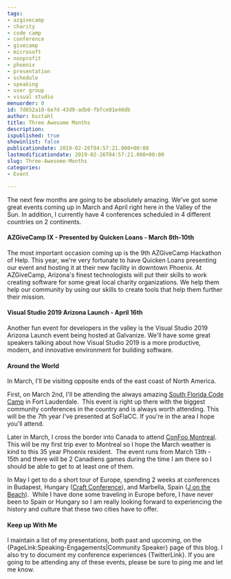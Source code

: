 ```yaml
---
tags:
- azgivecamp
- charity
- code camp
- conference
- givecamp
- microsoft
- nonprofit
- phoenix
- presentation
- schedule
- speaking
- user group
- visual studio
menuorder: 0
id: 7d652a10-6e7d-43d9-adb0-fbfce01e46db
author: bsstahl
title: Three Awesome Months
description: 
ispublished: true
showinlist: false
publicationdate: 2019-02-26T04:57:21.000+00:00
lastmodificationdate: 2019-02-26T04:57:21.000+00:00
slug: Three-Awesome-Months
categories:
- Event

---
```

The next few months are going to be absolutely amazing. We've got some great events coming up in March and April right here in the Valley of the Sun. In addition, I currently have 4 conferences scheduled in 4 different countries on 2 continents.

#### AZGiveCamp IX - Presented by Quicken Loans - March 8th-10th

The most important occasion coming up is the 9th AZGiveCamp Hackathon of Help. This year, we're very fortunate to have Quicken Loans presenting our event and hosting it at their new facility in downtown Phoenix. At AZGiveCamp, Arizona's finest technologists will put their skills to work creating software for some great local charity organizations. We help them help our community by using our skills to create tools that help them further their mission.

#### Visual Studio 2019 Arizona Launch - April 16th

Another fun event for developers in the valley is the Visual Studio 2019 Arizona Launch event being hosted at Galvanize. We'll have some great speakers talking about how Visual Studio 2019 is a more productive, modern, and innovative environment for building software.

#### Around the World

In March, I'll be visiting opposite ends of the east coast of North America.

First, on March 2nd, I'll be attending the always amazing [South Florida Code Camp](https://sfsdc.itpand.net/) in Fort Lauderdale.  This event is right up there with the biggest community conferences in the country and is always worth attending. This will be the 7th year I've presented at SoFlaCC. If you're in the area I hope you'll attend.

Later in March, I cross the border into Canada to attend [ConFoo Montreal](https://confoo.ca/en/speaker/barry-stahl). This will be my first trip ever to Montreal so I hope the March weather is kind to this 35 year Phoenix resident.  The event runs from March 13th - 15th and there will be 2 Canadiens games during the time I am there so I should be able to get to at least one of them.

In May I get to do a short tour of Europe, spending 2 weeks at conferences in Budapest, Hungary ([Craft Conference](https://craft-conf.com)), and Marbella, Spain ([J on the Beach](https://jonthebeach.com/)).  While I have done some traveling in Europe before, I have never been to Spain or Hungary so I am really looking forward to experiencing the history and culture that these two cities have to offer.

#### Keep up With Me

I maintain a list of my presentations, both past and upcoming, on the {PageLink:Speaking-Engagements|Community Speaker} page of this blog. I also try to document my conference experiences {TwitterLink}. If you are going to be attending any of these events, please be sure to ping me and let me know.
